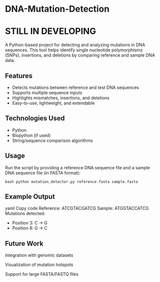 # DNA-Mutation-Detection
# STILL IN DEVELOPING
A Python-based project for detecting and analyzing mutations in DNA sequences.   This tool helps identify single nucleotide polymorphisms (SNPs), insertions, and deletions by comparing reference and sample DNA data.

## Features
- Detects mutations between reference and test DNA sequences
- Supports multiple sequence inputs
- Highlights mismatches, insertions, and deletions
- Easy-to-use, lightweight, and extendable

## Technologies Used
- Python
- Biopython (if used)
- String/sequence comparison algorithms

## Usage

Run the script by providing a reference DNA sequence file and a sample DNA sequence file (in FASTA format):

``bash
python mutation_detector.py reference.fasta sample.fasta``
## Example Output
yaml
Copy code
Reference: ATCGTACGATCG
Sample:    ATGGTACCATCG
Mutations detected:
- Position 3: C → G
- Position 8: G → C
## Future Work
Integration with genomic datasets

Visualization of mutation hotspots

Support for large FASTA/FASTQ files
